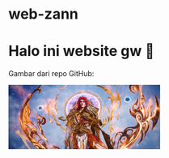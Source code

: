 # web-zann
<!DOCTYPE html>
<html lang="en">
<head>
  <meta charset="UTF-8">
  <meta name="viewport" content="width=device-width, initial-scale=1.0">
  <title>Web Zann</title>
  <link rel="stylesheet" href="style.css">
</head>
<body>
  <h1>Halo ini website gw 🎉</h1>
  <p>Gambar dari repo GitHub:</p>
  
  <!-- cara manggil gambar -->
  <img src="WANGLIN.png" alt="Gambar Wang Lin" width="300">

</body>
</html>
